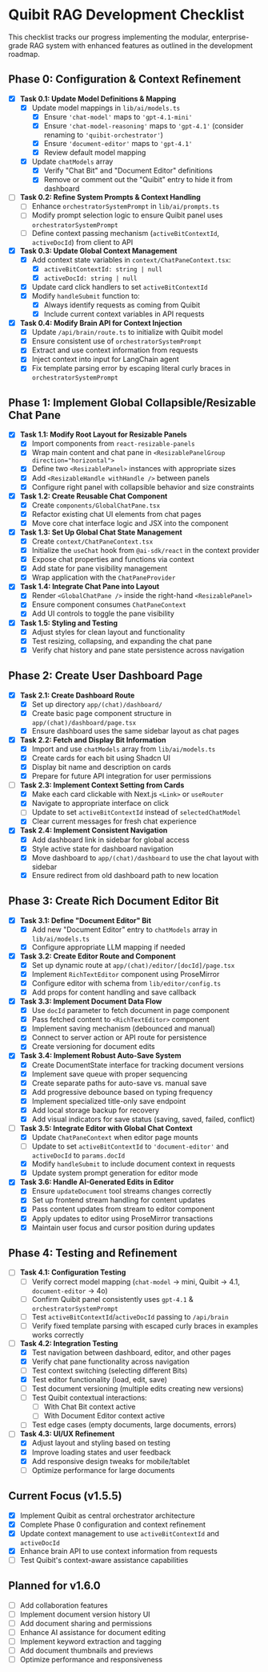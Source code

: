# Quibit RAG Development Checklist

This checklist tracks our progress implementing the modular, enterprise-grade RAG system with enhanced features as outlined in the development roadmap.

## Phase 0: Configuration & Context Refinement
- [x] **Task 0.1: Update Model Definitions & Mapping**
  - [x] Update model mappings in `lib/ai/models.ts`
    - [x] Ensure `'chat-model'` maps to `'gpt-4.1-mini'`
    - [x] Ensure `'chat-model-reasoning'` maps to `'gpt-4.1'` (consider renaming to `'quibit-orchestrator'`)
    - [x] Ensure `'document-editor'` maps to `'gpt-4.1'`
    - [x] Review default model mapping
  - [x] Update `chatModels` array
    - [x] Verify "Chat Bit" and "Document Editor" definitions
    - [x] Remove or comment out the "Quibit" entry to hide it from dashboard

- [ ] **Task 0.2: Refine System Prompts & Context Handling**
  - [ ] Enhance `orchestratorSystemPrompt` in `lib/ai/prompts.ts`
  - [ ] Modify prompt selection logic to ensure Quibit panel uses `orchestratorSystemPrompt`
  - [ ] Define context passing mechanism (`activeBitContextId`, `activeDocId`) from client to API

- [x] **Task 0.3: Update Global Context Management**
  - [x] Add context state variables in `context/ChatPaneContext.tsx`:
    - [x] `activeBitContextId: string | null`
    - [x] `activeDocId: string | null`
  - [x] Update card click handlers to set `activeBitContextId`
  - [x] Modify `handleSubmit` function to:
    - [x] Always identify requests as coming from Quibit
    - [x] Include current context variables in API requests

- [x] **Task 0.4: Modify Brain API for Context Injection**
  - [x] Update `/api/brain/route.ts` to initialize with Quibit model
  - [x] Ensure consistent use of `orchestratorSystemPrompt`
  - [x] Extract and use context information from requests
  - [x] Inject context into input for LangChain agent
  - [x] Fix template parsing error by escaping literal curly braces in `orchestratorSystemPrompt`

## Phase 1: Implement Global Collapsible/Resizable Chat Pane
- [x] **Task 1.1: Modify Root Layout for Resizable Panels**
  - [x] Import components from `react-resizable-panels`
  - [x] Wrap main content and chat pane in `<ResizablePanelGroup direction="horizontal">`
  - [x] Define two `<ResizablePanel>` instances with appropriate sizes
  - [x] Add `<ResizableHandle withHandle />` between panels
  - [x] Configure right panel with collapsible behavior and size constraints

- [x] **Task 1.2: Create Reusable Chat Component**
  - [x] Create `components/GlobalChatPane.tsx`
  - [x] Refactor existing chat UI elements from chat pages
  - [x] Move core chat interface logic and JSX into the component

- [x] **Task 1.3: Set Up Global Chat State Management**
  - [x] Create `context/ChatPaneContext.tsx`
  - [x] Initialize the `useChat` hook from `@ai-sdk/react` in the context provider
  - [x] Expose chat properties and functions via context
  - [x] Add state for pane visibility management
  - [x] Wrap application with the `ChatPaneProvider`

- [x] **Task 1.4: Integrate Chat Pane into Layout**
  - [x] Render `<GlobalChatPane />` inside the right-hand `<ResizablePanel>`
  - [x] Ensure component consumes `ChatPaneContext`
  - [x] Add UI controls to toggle the pane visibility

- [x] **Task 1.5: Styling and Testing**
  - [x] Adjust styles for clean layout and functionality
  - [x] Test resizing, collapsing, and expanding the chat pane
  - [x] Verify chat history and pane state persistence across navigation

## Phase 2: Create User Dashboard Page
- [x] **Task 2.1: Create Dashboard Route**
  - [x] Set up directory `app/(chat)/dashboard/`
  - [x] Create basic page component structure in `app/(chat)/dashboard/page.tsx`
  - [x] Ensure dashboard uses the same sidebar layout as chat pages

- [x] **Task 2.2: Fetch and Display Bit Information**
  - [x] Import and use `chatModels` array from `lib/ai/models.ts`
  - [x] Create cards for each bit using Shadcn UI
  - [x] Display bit name and description on cards
  - [x] Prepare for future API integration for user permissions

- [ ] **Task 2.3: Implement Context Setting from Cards**
  - [x] Make each card clickable with Next.js `<Link>` or `useRouter`
  - [x] Navigate to appropriate interface on click
  - [ ] Update to set `activeBitContextId` instead of `selectedChatModel`
  - [x] Clear current messages for fresh chat experience

- [x] **Task 2.4: Implement Consistent Navigation**
  - [x] Add dashboard link in sidebar for global access
  - [x] Style active state for dashboard navigation
  - [x] Move dashboard to `app/(chat)/dashboard` to use the chat layout with sidebar
  - [x] Ensure redirect from old dashboard path to new location

## Phase 3: Create Rich Document Editor Bit
- [x] **Task 3.1: Define "Document Editor" Bit**
  - [x] Add new "Document Editor" entry to `chatModels` array in `lib/ai/models.ts`
  - [x] Configure appropriate LLM mapping if needed

- [x] **Task 3.2: Create Editor Route and Component**
  - [x] Set up dynamic route at `app/(chat)/editor/[docId]/page.tsx`
  - [x] Implement `RichTextEditor` component using ProseMirror
  - [x] Configure editor with schema from `lib/editor/config.ts`
  - [x] Add props for content handling and save callback

- [x] **Task 3.3: Implement Document Data Flow**
  - [x] Use `docId` parameter to fetch document in page component
  - [x] Pass fetched content to `<RichTextEditor>` component
  - [x] Implement saving mechanism (debounced and manual)
  - [x] Connect to server action or API route for persistence
  - [x] Create versioning for document edits

- [x] **Task 3.4: Implement Robust Auto-Save System**
  - [x] Create DocumentState interface for tracking document versions
  - [x] Implement save queue with proper sequencing
  - [x] Create separate paths for auto-save vs. manual save
  - [x] Add progressive debounce based on typing frequency
  - [x] Implement specialized title-only save endpoint
  - [x] Add local storage backup for recovery
  - [x] Add visual indicators for save status (saving, saved, failed, conflict)

- [ ] **Task 3.5: Integrate Editor with Global Chat Context**
  - [x] Update `ChatPaneContext` when editor page mounts
  - [ ] Update to set `activeBitContextId` to `'document-editor'` and `activeDocId` to `params.docId`
  - [x] Modify `handleSubmit` to include document context in requests
  - [x] Update system prompt generation for editor mode

- [x] **Task 3.6: Handle AI-Generated Edits in Editor**
  - [x] Ensure `updateDocument` tool streams changes correctly
  - [x] Set up frontend stream handling for content updates
  - [x] Pass content updates from stream to editor component
  - [x] Apply updates to editor using ProseMirror transactions
  - [x] Maintain user focus and cursor position during updates

## Phase 4: Testing and Refinement
- [ ] **Task 4.1: Configuration Testing**
  - [ ] Verify correct model mapping (`chat-model` → mini, Quibit → 4.1, `document-editor` → 4o)
  - [ ] Confirm Quibit panel consistently uses `gpt-4.1` & `orchestratorSystemPrompt`
  - [ ] Test `activeBitContextId`/`activeDocId` passing to `/api/brain`
  - [ ] Verify fixed template parsing with escaped curly braces in examples works correctly

- [ ] **Task 4.2: Integration Testing**
  - [x] Test navigation between dashboard, editor, and other pages
  - [x] Verify chat pane functionality across navigation
  - [ ] Test context switching (selecting different Bits)
  - [x] Test editor functionality (load, edit, save)
  - [ ] Test document versioning (multiple edits creating new versions)
  - [ ] Test Quibit contextual interactions:
    - [ ] With Chat Bit context active
    - [ ] With Document Editor context active
  - [ ] Test edge cases (empty documents, large documents, errors)

- [ ] **Task 4.3: UI/UX Refinement**
  - [x] Adjust layout and styling based on testing
  - [x] Improve loading states and user feedback
  - [x] Add responsive design tweaks for mobile/tablet
  - [ ] Optimize performance for large documents

## Current Focus (v1.5.5)
- [x] Implement Quibit as central orchestrator architecture 
- [x] Complete Phase 0 configuration and context refinement
- [x] Update context management to use `activeBitContextId` and `activeDocId`
- [x] Enhance brain API to use context information from requests
- [ ] Test Quibit's context-aware assistance capabilities

## Planned for v1.6.0
- [ ] Add collaboration features
- [ ] Implement document version history UI
- [ ] Add document sharing and permissions
- [ ] Enhance AI assistance for document editing
- [ ] Implement keyword extraction and tagging
- [ ] Add document thumbnails and previews
- [ ] Optimize performance and responsiveness 